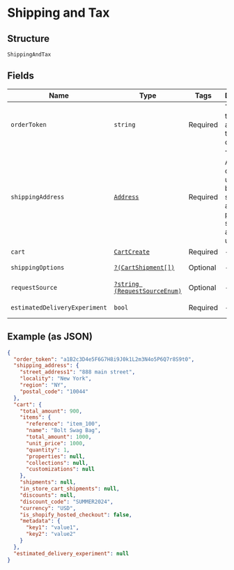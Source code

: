 
# Shipping and Tax

## Structure

`ShippingAndTax`

## Fields

| Name | Type | Tags | Description | Getter | Setter |
|  --- | --- | --- | --- | --- | --- |
| `orderToken` | `string` | Required | The Bolt token associated to the order. | getOrderToken(): string | setOrderToken(string orderToken): void |
| `shippingAddress` | [`Address`](../../doc/models/address.md) | Required | The Address object is used for billing, shipping, and physical store address use cases. | getShippingAddress(): Address | setShippingAddress(Address shippingAddress): void |
| `cart` | [`CartCreate`](../../doc/models/cart-create.md) | Required | - | getCart(): CartCreate | setCart(CartCreate cart): void |
| `shippingOptions` | [`?(CartShipment[])`](../../doc/models/cart-shipment.md) | Optional | - | getShippingOptions(): ?array | setShippingOptions(?array shippingOptions): void |
| `requestSource` | [`?string (RequestSourceEnum)`](../../doc/models/request-source-enum.md) | Optional | - | getRequestSource(): ?string | setRequestSource(?string requestSource): void |
| `estimatedDeliveryExperiment` | `bool` | Required | - | getEstimatedDeliveryExperiment(): bool | setEstimatedDeliveryExperiment(bool estimatedDeliveryExperiment): void |

## Example (as JSON)

```json
{
  "order_token": "a1B2c3D4e5F6G7H8i9J0k1L2m3N4o5P6Q7r8S9t0",
  "shipping_address": {
    "street_address1": "888 main street",
    "locality": "New York",
    "region": "NY",
    "postal_code": "10044"
  },
  "cart": {
    "total_amount": 900,
    "items": {
      "reference": "item_100",
      "name": "Bolt Swag Bag",
      "total_amount": 1000,
      "unit_price": 1000,
      "quantity": 1,
      "properties": null,
      "collections": null,
      "customizations": null
    },
    "shipments": null,
    "in_store_cart_shipments": null,
    "discounts": null,
    "discount_code": "SUMMER2024",
    "currency": "USD",
    "is_shopify_hosted_checkout": false,
    "metadata": {
      "key1": "value1",
      "key2": "value2"
    }
  },
  "estimated_delivery_experiment": null
}
```

